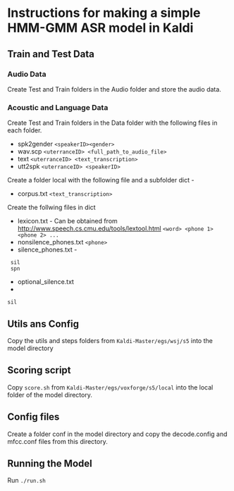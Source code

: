 # Instructions for making a simple HMM-GMM ASR model in Kaldi

## Train and Test Data

### Audio Data

Create Test and Train folders in the Audio folder and store the audio data.

### Acoustic and Language Data

Create Test and Train folders in the Data folder with the following files in each folder.

- spk2gender `<speakerID><gender>`
- wav.scp `<uterranceID> <full_path_to_audio_file>`
- text `<uterranceID> <text_transcription>`
- utt2spk `<uterranceID> <speakerID>`

Create a folder local with the following file and a subfolder dict -

- corpus.txt `<text_transcription>`

Create the follwing files in dict

- lexicon.txt - Can be obtained from http://www.speech.cs.cmu.edu/tools/lextool.html `<word> <phone 1> <phone 2> ...`
- nonsilence_phones.txt `<phone>`
- silence_phones.txt - 
``` 
 sil
 spn
```
- optional_silence.txt
-
`sil`

## Utils ans Config

Copy the utils and steps folders from `Kaldi-Master/egs/wsj/s5` into the model directory

## Scoring script

Copy `score.sh` from `Kaldi-Master/egs/voxforge/s5/local` into the local folder of the model directory.

## Config files

Create a folder conf in the model directory and copy the decode.config and mfcc.conf files from this directory.

## Running the Model

Run `./run.sh`









